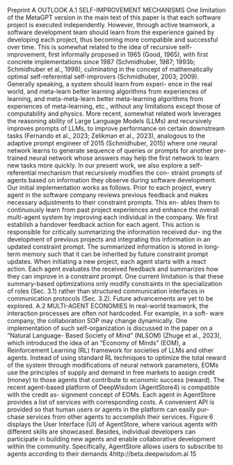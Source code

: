 Preprint
A
OUTLOOK
A.1
SELF-IMPROVEMENT MECHANISMS
One limitation of the MetaGPT version in the main text of this paper is that each software project is
executed independently. However, through active teamwork, a software development team should
learn from the experience gained by developing each project, thus becoming more compatible and
successful over time.
This is somewhat related to the idea of recursive self-improvement, first informally proposed in
1965 (Good, 1965), with first concrete implementations since 1987 (Schmidhuber, 1987; 1993b;
Schmidhuber et al., 1998), culminating in the concept of mathematically optimal self-referential
self-improvers (Schmidhuber, 2003; 2009). Generally speaking, a system should learn from experi-
ence in the real world, and meta-learn better learning algorithms from experiences of learning, and
meta-meta-learn better meta-learning algorithms from experiences of meta-learning, etc., without
any limitations except those of computability and physics.
More recent, somewhat related work leverages the reasoning ability of Large Language Models
(LLMs) and recursively improves prompts of LLMs, to improve performance on certain downstream
tasks (Fernando et al., 2023; Zelikman et al., 2023), analogous to the adaptive prompt engineer of
2015 (Schmidhuber, 2015) where one neural network learns to generate sequence of queries or
prompts for another pre-trained neural network whose answers may help the first network to learn
new tasks more quickly.
In our present work, we also explore a self-referential mechanism that recursively modifies the con-
straint prompts of agents based on information they observe during software development. Our
initial implementation works as follows. Prior to each project, every agent in the software company
reviews previous feedback and makes necessary adjustments to their constraint prompts. This en-
ables them to continuously learn from past project experiences and enhance the overall multi-agent
system by improving each individual in the company. We first establish a handover feedback action
for each agent. This action is responsible for critically summarizing the information received dur-
ing the development of previous projects and integrating this information in an updated constraint
prompt. The summarized information is stored in long-term memory such that it can be inherited
by future constraint prompt updates. When initiating a new project, each agent starts with a react
action. Each agent evaluates the received feedback and summarizes how they can improve in a
constraint prompt.
One current limitation is that these summary-based optimizations only modify constraints in the
specialization of roles (Sec. 3.1) rather than structured communication interfaces in communication
protocols (Sec. 3.2). Future advancements are yet to be explored.
A.2
MULTI-AGENT ECONOMIES
In real-world teamwork, the interaction processes are often not hardcoded. For example, in a soft-
ware company, the collaboration SOP may change dynamically.
One implementation of such self-organization is discussed in the paper on a “Natural Language-
Based Society of Mind” (NLSOM) (Zhuge et al., 2023), which introduced the idea of an “Economy
of Minds” (EOM), a Reinforcement Learning (RL) framework for societies of LLMs and other
agents. Instead of using standard RL techniques to optimize the total reward of the system through
modifications of neural network parameters, EOMs use the principles of supply and demand in free
markets to assign credit (money) to those agents that contribute to economic success (reward).
The recent agent-based platform of DeepWisdom (AgentStore4) is compatible with the credit as-
signment concept of EOMs. Each agent in AgentStore provides a list of services with corresponding
costs. A convenient API is provided so that human users or agents in the platform can easily pur-
chase services from other agents to accomplish their services. Figure 6 displays the User Interface
(UI) of AgentStore, where various agents with different skills are showcased. Besides, individual
developers can participate in building new agents and enable collaborative development within the
community. Specifically, AgentStore allows users to subscribe to agents according to their demands
4http://beta.deepwisdom.ai
15
